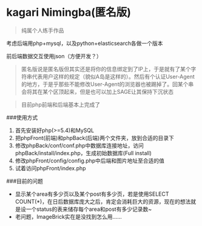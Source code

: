 kagari Nimingba(匿名版)
======================

>纯属个人练手作品   

考虑后端用php+mysql，以及python+elasticsearch各做一个版本

前后端数据交互使用json（方便开发？）

>匿名版说是匿名版但其实还是将你的信息绑定到了IP上，于是就有了某个字符串代表用户这样的规定（貌似A岛是这样的）。然后有个认证User-Agent的地方，于是乎那些不能修改User-Agent的浏览器也被踢掉了。回某个串会将其在某个区顶起来，但是也可以加上SAGE让其保持下沉状态

>目前php前端和后端基本上完成了

###使用方式

1. 首先安装好php(>=5.4)和MySQL
2. 把phpFront(前端)和phpBack(后端)两个文件夹，放到合适的目录下
3. 修改phpBack/conf/conf.php中数据库连接地址，访问phpBack/install/index.php，生成初始数据库(Full install)
4. 修改phpFront/config/config.php中后端和图片地址至合适的值
5. 试着访问phpFront/index.php

###目前的问题

* 显示某个area有多少页以及某个post有多少页，若是使用SELECT COUNT(*)，在日后数据库庞大之后，肯定会消耗巨大的资源，现在的想法就是设一个status的表来储存每个area和post有多少记录数~
* 老问题，ImageBrick实在是没找到怎么用……